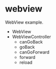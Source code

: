 # webview

WebView example.

* WebView
* WebViewController
    * canGoBack
    * goBack
    * canGoForward
    * forward
    * reload
